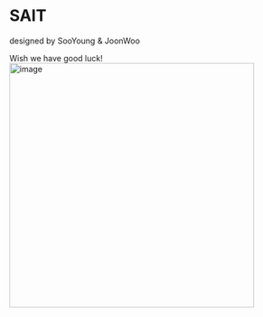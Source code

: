 # SAIT

designed by SooYoung & JoonWoo

Wish we have good luck!
<img width="433" alt="image" src="https://user-images.githubusercontent.com/43199011/174489804-2845bc0d-973d-471e-812b-564f947dd1e7.png">
